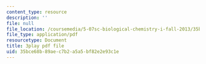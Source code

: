 ```yaml
---
content_type: resource
description: ''
file: null
file_location: /coursemedia/5-07sc-biological-chemistry-i-fall-2013/35bce68b89aec7b2a5a5bf82e2e93c1e_VykaDbJIb8A.pdf
file_type: application/pdf
resourcetype: Document
title: 3play pdf file
uid: 35bce68b-89ae-c7b2-a5a5-bf82e2e93c1e
---
```

